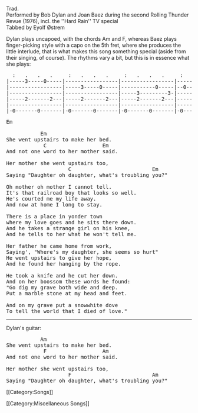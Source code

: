 Trad.<br>
Performed by Bob Dylan and Joan Baez during the second Rolling Thunder
Revue (1976), incl. the ''Hard Rain'' TV special<br>
Tabbed by Eyolf Østrem

Dylan plays uncapoed, with the chords Am and F, whereas Baez plays
finger-picking style with a capo on the 5th fret, where she produces
the little interlude, that is what makes this song something special
(aside from their singing, of course). The rhythms vary a bit, but
this is in essence what she plays:

<pre class="tab">
  :   .   .   .     :   .   .   .     :   .   .   .     :   .   .   .
|-----3-----0-----|-----------------|-----------------|-----------------|
|-----------------|-----3-----0-----|-----------0-----|--0--------0-----|
|-----------------|-----------------|-----3---------3-|-------3-------0-| 2x
|-----2-------2---|-----2-------2---|-----2-------2---|-----2-------2---|
|-----------------|-----------------|-----------------|-----------------|
|-0-------0-------|-0-------0-------|-0-------0-------|-0-------0-------|
</pre>

<pre class="verse">
Em

           Em
She went upstairs to make her bed.
            C                  Em
And not one word to her mother said.

Her mother she went upstairs too,
                    C                          Em
Saying "Daughter oh daughter, what's troubling you?"

Oh mother oh mother I cannot tell.
It's that railroad boy that looks so well.
He's courted me my life away.
And now at home I long to stay.

There is a place in yonder town
where my love goes and he sits there down.
And he takes a strange girl on his knee,
And he tells to her what he won't tell me.

Her father he came home from work,
Saying', "Where's my daughter, she seems so hurt"
He went upstairs to give her hope,
And he found her hanging by the rope.

He took a knife and he cut her down.
And on her boossom these words he found:
"Go dig my grave both wide and deep.
Put a marble stone at my head and feet.

And on my grave put a snowwhite dove
To tell the world that I died of love."
</pre>

----
Dylan's guitar:

<pre class="verse">
           Am
She went upstairs to make her bed.
            F                  Am
And not one word to her mother said.

Her mother she went upstairs too,
                    F                          Am
Saying "Daughter oh daughter, what's troubling you?"
</pre>

[[Category:Songs]]

[[Category:Miscellaneous Songs]]